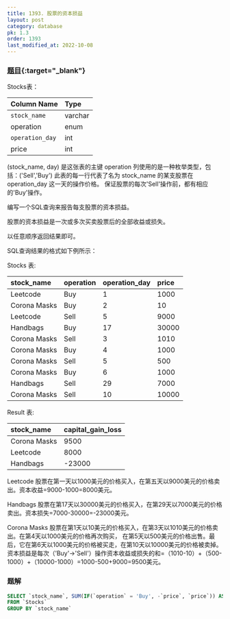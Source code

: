 ```yaml
---
title: 1393. 股票的资本损益
layout: post
category: database
pk: 1.3
order: 1393
last_modified_at: 2022-10-08
---
```


### [题目](https://leetcode-cn.com/problems/capital-gainloss/){:target="_blank"}

Stocks表：

| Column Name   | Type    |
|:---|:---|
| `stock_name`    | varchar |
| operation     | enum    |
| `operation_day` | int     |
| price         | int     |

(stock_name, day) 是这张表的主键
operation 列使用的是一种枚举类型，包括：('Sell','Buy')
此表的每一行代表了名为 stock_name 的某支股票在 operation_day 这一天的操作价格。
保证股票的每次'Sell'操作前，都有相应的'Buy'操作。


编写一个SQL查询来报告每支股票的资本损益。

股票的资本损益是一次或多次买卖股票后的全部收益或损失。

以任意顺序返回结果即可。

SQL查询结果的格式如下例所示：

Stocks 表:

| stock_name    | operation | operation_day | price  |
|:---|:---|:---|:---|
| Leetcode      | Buy       | 1             | 1000   |
| Corona Masks  | Buy       | 2             | 10     |
| Leetcode      | Sell      | 5             | 9000   |
| Handbags      | Buy       | 17            | 30000  |
| Corona Masks  | Sell      | 3             | 1010   |
| Corona Masks  | Buy       | 4             | 1000   |
| Corona Masks  | Sell      | 5             | 500    |
| Corona Masks  | Buy       | 6             | 1000   |
| Handbags      | Sell      | 29            | 7000   |
| Corona Masks  | Sell      | 10            | 10000  |

Result 表:

| stock_name    | capital_gain_loss |
|:---|:---|
| Corona Masks  | 9500              |
| Leetcode      | 8000              |
| Handbags      | -23000            |

Leetcode 股票在第一天以1000美元的价格买入，在第五天以9000美元的价格卖出。资本收益=9000-1000=8000美元。

Handbags 股票在第17天以30000美元的价格买入，在第29天以7000美元的价格卖出。资本损失=7000-30000=-23000美元。

Corona Masks 股票在第1天以10美元的价格买入，在第3天以1010美元的价格卖出。在第4天以1000美元的价格再次购买，
在第5天以500美元的价格出售。最后，它在第6天以1000美元的价格被买走，在第10天以10000美元的价格被卖掉。资本损益是每次（’Buy'->'Sell'）操作资本收益或损失的和=（1010-10）+（500-1000）+（10000-1000）=1000-500+9000=9500美元。

### 题解

```sql
SELECT `stock_name`, SUM(IF(`operation` = 'Buy', -`price`, `price`)) AS `capital_gain_loss`
FROM `Stocks`
GROUP BY `stock_name`
```